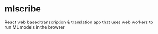 # mlscribe
 React web based transcription & translation app that uses web workers to run ML models in the browser
